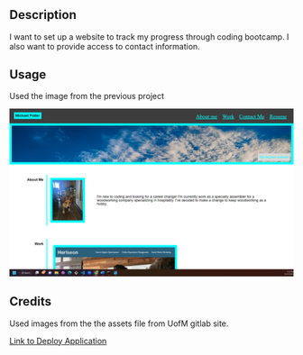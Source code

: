 # <Your-Project-Title>

## Description

I want to set up a website to track my progress through coding bootcamp. I also want to provide access to contact information.


## Usage

Used the image from the previous project

![Horiseon Sample Image](assets/css/Advanced-css-portfolio.png)


## Credits

Used images from the the assets file from UofM gitlab site.

[Link to Deploy Application](https://potter0316.github.io/Michael-Potter-Portfolio/)
